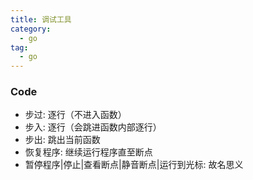 ```yaml
---
title: 调试工具
category:
  - go
tag:
  - go
---
```


### Code

- 步过: 逐行（不进入函数）
- 步入: 逐行（会跳进函数内部逐行）
- 步出: 跳出当前函数
- 恢复程序: 继续运行程序直至断点
- 暂停程序|停止|查看断点|静音断点|运行到光标: 故名思义


